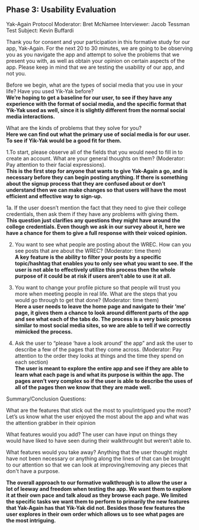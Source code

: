 ## Phase 3: Usability Evaluation



Yak-Again Protocol
Moderator:   Bret McNamee
Interviewer:   Jacob Tessman
Test Subject:   Kevin Buffardi


Thank you for consent and your participation in this formative study for our app, Yak-Again. For the next 20 to 30 minutes, we are going to be observing you as you navigate the app and attempt to solve the problems that we present you with, as well as obtain your opinion on certain aspects of the app. Please keep in mind that we are testing the usability of our app, and not you. 

Before we begin, what are the types of social media that you use in your life? Have you used Yik-Yak before? <br/>
<strong>We’re hoping to get a baseline for our user, to see if they have any experience with the format of social media, and the specific format that Yik-Yak used as well, since it is slightly different from the normal social media interactions. </strong>


What are the kinds of problems that they solve for you? <br/>
<strong> Here we can find out what the primary use of social media is for our user. To see if Yik-Yak would be a good fit for them. </strong>


1.To start, please observe all of the fields that you would need to fill in to create an account. What are your general thoughts on them? (Moderator: Pay attention to their facial expressions). <br/>
<strong>This is the first step for anyone that wants to give Yak-Again a go, and is necessary before they can begin posting anything. If there is something about the signup process that they are confused about or don’t understand then we can make changes so that users will have the most efficient and effective way to sign-up. </strong>




1a. If the user doesn’t mention the fact that they need to give their college credentials, then ask them if they have any problems with giving them. <br/>
<strong>This question just clarifies any questions they might have around the college credentials. Even though we ask in our survey about it, here we have a chance for them to give a full response with their voiced opinion. </strong>


 2. You want to see what people are posting about the WREC. How can you see posts that are about the WREC?  (Moderator: time them) <br>
<strong>A key feature is the ability to filter your posts by a specific topic/hashtag that enables you to only see what you want to see. If the user is not able to effectively utilize this process then the whole purpose of it could be at risk if users aren’t able to use it at all.</strong>


3. You want to change your profile picture so that people will trust you more when meeting people in real life. What are the steps that you would go through to get that done?  (Moderator: time them) <br/>
<strong>Here a user needs to leave the home page and navigate to their ‘me’ page, it gives them a chance to look around different parts of the app and see what each of the tabs do. The process is a very basic process similar to most social media sites, so we are able to tell if we correctly mimicked the process.</strong>

4. Ask the user to “please ‘have a look around’ the app” and ask the user to describe a few of the pages that they come across. (Moderator: Pay attention to the order they looks at things and the time they spend on each section) <br/>
<strong>The user is meant to explore the entire app and see if they are able to learn what each page is and what its purpose is within the app. The pages aren’t very complex so if the user is able to describe the uses of all of the pages then we know that they are made well.</strong>










Summary/Conclusion Questions:

What are the features that stick out the most to you/intrigued you the most? 
Let’s us know what the user enjoyed the most about the app and what was the attention grabber in their opinion




What features would you add? 
The user can have input on things they would have liked to have seen during their walkthrought but weren’t able to.




What features would you take away? 
Anything that the user thought might have not been necessary or anything along the lines of that can be brought to our attention so that we can look at improving/removing any pieces that don't have a purpose.



<strong>The overall approach to our formative walkthrough is to allow the user a lot of leeway and freedom when testing the app. We want them to explore it at their own pace and talk aloud as they browse each page. We limited the specific tasks we want them to perform to primarily the new features that Yak-Again has that Yik-Yak did not. Besides those few features the user explores in their own order which allows us to see what pages are the most intriguing.</strong>

